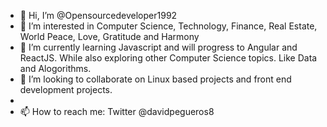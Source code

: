 - 👋 Hi, I’m @Opensourcedeveloper1992
- 👀 I’m interested in Computer Science, Technology, Finance, Real Estate, World Peace, Love, Gratitude and Harmony 
- 🌱 I’m currently learning Javascript and will progress to Angular and ReactJS. While also exploring other Computer Science topics. Like Data and Alogorithms.
- 💞️ I’m looking to collaborate on Linux based projects and front end development projects.
- 
- 📫 How to reach me: Twitter @davidpegueros8

<!---
Opensourcedeveloper1992/Opensourcedeveloper1992 is a ✨ special ✨ repository because its `README.md` (this file) appears on your GitHub profile.
You can click the Preview link to take a look at your changes.
--->
